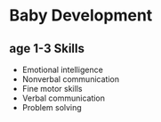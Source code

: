 # Baby Development

## age 1-3 Skills

- Emotional intelligence
- Nonverbal communication
- Fine motor skills
- Verbal communication
- Problem solving
